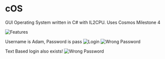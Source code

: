 # cOS
GUI Operating System written in C# with IL2CPU.
Uses Cosmos Milestone 4


![Features](https://i.imgur.com/hYPKDo5.png)

Username is Adam, Password is pass
![Login](https://i.imgur.com/JdNP0iq.png)
![Wrong Password](https://i.imgur.com/3ApRJKQ.png)

Text Based login also exists!
![Wrong Password](https://i.imgur.com/MNWPvfR.png)


